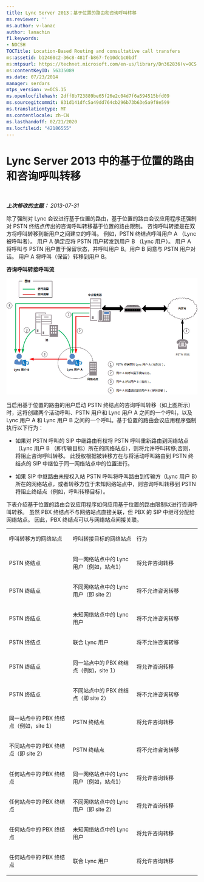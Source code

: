 ```yaml
---
title: Lync Server 2013：基于位置的路由和咨询呼叫转移
ms.reviewer: ''
ms.author: v-lanac
author: lanachin
f1.keywords:
- NOCSH
TOCTitle: Location-Based Routing and consultative call transfers
ms:assetid: b12460c2-36c8-481f-b867-fe10dc1c0bdf
ms:mtpsurl: https://technet.microsoft.com/en-us/library/Dn362836(v=OCS.15)
ms:contentKeyID: 56335089
ms.date: 07/23/2014
manager: serdars
mtps_version: v=OCS.15
ms.openlocfilehash: 2dff8b723889be65f26e2c04d7f6a594515bfd09
ms.sourcegitcommit: 831d141dfc5a49dd764cb296b73b63e5a9f8e599
ms.translationtype: MT
ms.contentlocale: zh-CN
ms.lasthandoff: 02/21/2020
ms.locfileid: "42186555"
---
```

<div data-xmlns="http://www.w3.org/1999/xhtml">

<div class="topic" data-xmlns="http://www.w3.org/1999/xhtml" data-msxsl="urn:schemas-microsoft-com:xslt" data-cs="https://msdn.microsoft.com/">

<div data-asp="https://msdn2.microsoft.com/asp">

# <a name="location-based-routing-and-consultative-call-transfers-in-lync-server-2013"></a>Lync Server 2013 中的基于位置的路由和咨询呼叫转移

</div>

<div id="mainSection">

<div id="mainBody">

<span> </span>

_**上次修改的主题：** 2013-07-31_

除了强制对 Lync 会议进行基于位置的路由，基于位置的路由会议应用程序还强制对 PSTN 终结点传出的咨询呼叫转移基于位置的路由限制。 咨询呼叫转接是在双方将呼叫转移到新用户之间建立的呼叫。 例如，PSTN 终结点呼叫用户 A （Lync 被呼叫者）。 用户 A 确定应将 PSTN 用户转发到用户 B （Lync 用户）。 用户 A 将呼叫与 PSTN 用户置于保留状态，并呼叫用户 B。用户 B 同意与 PSTN 用户对话。 用户 A 将呼叫（保留）转移到用户 B。

**咨询呼叫转接呼叫流**

![会议图的基于位置的路由](images/Dn362836.e4d43d6f-23d2-49c9-b12b-15248a743f92(OCS.15).jpg "会议图的基于位置的路由")

当启用基于位置的路由的用户启动 PSTN 终结点的咨询呼叫转移（如上图所示）时，这将创建两个活动呼叫、PSTN 用户和 Lync 用户 A 之间的一个呼叫，以及 Lync 用户 A 和 Lync 用户 B 之间的一个呼叫。基于位置的路由会议应用程序强制执行以下行为：

  - 如果对 PSTN 呼叫的 SIP 中继路由有权将 PSTN 呼叫重新路由到网络站点（Lync 用户 B （即传输目标）所在的网络站点），则将允许呼叫转移;否则，将阻止咨询呼叫转移。 此授权根据被转移方在与将活动呼叫路由到 PSTN 终结点的 SIP 中继位于同一网络站点中的位置进行。

  - 如果 SIP 中继路由未授权入站 PSTN 呼叫将呼叫路由到传输方（Lync 用户 B）所在的网络站点，或者转移方位于未知网络站点中，则咨询呼叫转移到 PSTN将阻止终结点（例如，呼叫转移目标）。

下表介绍基于位置的路由会议应用程序如何应用基于位置的路由限制以进行咨询呼叫转移。 虽然 PBX 终结点不与网络站点直接关联，但 PBX 的 SIP 中继可分配给网络站点。 因此，PBX 终结点可以与网络站点间接关联。


<table>
<colgroup>
<col style="width: 33%" />
<col style="width: 33%" />
<col style="width: 33%" />
</colgroup>
<tbody>
<tr class="odd">
<td><p>呼叫转移方的网络站点</p></td>
<td><p>呼叫转接目标的网络站点</p></td>
<td><p>行为</p></td>
</tr>
<tr class="even">
<td><p>PSTN 终结点</p></td>
<td><p>同一网络站点中的 Lync 用户（例如，站点1）</p></td>
<td><p>将允许咨询转移</p></td>
</tr>
<tr class="odd">
<td><p>PSTN 终结点</p></td>
<td><p>不同网络站点中的 Lync 用户（即 site 2）</p></td>
<td><p>将不允许咨询转移</p></td>
</tr>
<tr class="even">
<td><p>PSTN 终结点</p></td>
<td><p>未知网络站点中的 Lync 用户</p></td>
<td><p>将不允许咨询转移</p></td>
</tr>
<tr class="odd">
<td><p>PSTN 终结点</p></td>
<td><p>联合 Lync 用户</p></td>
<td><p>将不允许咨询转移</p></td>
</tr>
<tr class="even">
<td><p>PSTN 终结点</p></td>
<td><p>同一站点中的 PBX 终结点（例如，site 1）</p></td>
<td><p>将允许咨询转移</p></td>
</tr>
<tr class="odd">
<td><p>PSTN 终结点</p></td>
<td><p>不同站点中的 PBX 终结点（即 site 2）</p></td>
<td><p>将不允许咨询转移</p></td>
</tr>
<tr class="even">
<td><p>同一站点中的 PBX 终结点（例如，site 1）</p></td>
<td><p>PSTN 终结点</p></td>
<td><p>将允许咨询转移</p></td>
</tr>
<tr class="odd">
<td><p>不同站点中的 PBX 终结点（即 site 2）</p></td>
<td><p>PSTN 终结点</p></td>
<td><p>将不允许咨询转移</p></td>
</tr>
<tr class="even">
<td><p>任何站点中的 PBX 终结点</p></td>
<td><p>同一网络站点中的 Lync 用户（例如，站点1）</p></td>
<td><p>将允许咨询转移</p></td>
</tr>
<tr class="odd">
<td><p>任何站点中的 PBX 终结点</p></td>
<td><p>不同网络站点中的 Lync 用户（即 site 2）</p></td>
<td><p>将允许咨询转移</p></td>
</tr>
<tr class="even">
<td><p>任何站点中的 PBX 终结点</p></td>
<td><p>未知网络站点中的 Lync 用户</p></td>
<td><p>将允许咨询转移</p></td>
</tr>
<tr class="odd">
<td><p>任何站点中的 PBX 终结点</p></td>
<td><p>联合 Lync 用户</p></td>
<td><p>将允许咨询转移</p></td>
</tr>
</tbody>
</table>


</div>

<span> </span>

</div>

</div>

</div>

